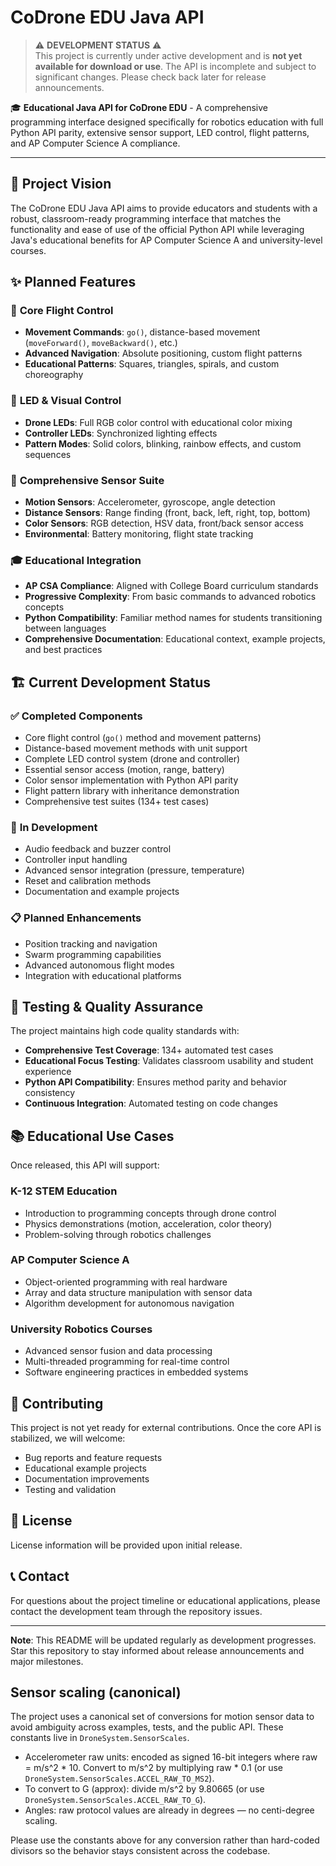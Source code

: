 # CoDrone EDU Java API

> ⚠️ **DEVELOPMENT STATUS** ⚠️  
> This project is currently under active development and is **not yet available for download or use**. The API is incomplete and subject to significant changes. Please check back later for release announcements.

🎓 **Educational Java API for CoDrone EDU** - A comprehensive programming interface designed specifically for robotics education with full Python API parity, extensive sensor support, LED control, flight patterns, and AP Computer Science A compliance.

---

## 🎯 Project Vision

The CoDrone EDU Java API aims to provide educators and students with a robust, classroom-ready programming interface that matches the functionality and ease of use of the official Python API while leveraging Java's educational benefits for AP Computer Science A and university-level courses.

## ✨ Planned Features

### 🚁 **Core Flight Control**
- **Movement Commands**: `go()`, distance-based movement (`moveForward()`, `moveBackward()`, etc.)
- **Advanced Navigation**: Absolute positioning, custom flight patterns
- **Educational Patterns**: Squares, triangles, spirals, and custom choreography

### 🌈 **LED & Visual Control**
- **Drone LEDs**: Full RGB color control with educational color mixing
- **Controller LEDs**: Synchronized lighting effects
- **Pattern Modes**: Solid colors, blinking, rainbow effects, and custom sequences

### 📡 **Comprehensive Sensor Suite**
- **Motion Sensors**: Accelerometer, gyroscope, angle detection
- **Distance Sensors**: Range finding (front, back, left, right, top, bottom)
- **Color Sensors**: RGB detection, HSV data, front/back sensor access
- **Environmental**: Battery monitoring, flight state tracking

### 🎓 **Educational Integration**
- **AP CSA Compliance**: Aligned with College Board curriculum standards
- **Progressive Complexity**: From basic commands to advanced robotics concepts
- **Python Compatibility**: Familiar method names for students transitioning between languages
- **Comprehensive Documentation**: Educational context, example projects, and best practices

## 🏗️ Current Development Status

### ✅ **Completed Components**
- Core flight control (`go()` method and movement patterns)
- Distance-based movement methods with unit support
- Complete LED control system (drone and controller)
- Essential sensor access (motion, range, battery)
- Color sensor implementation with Python API parity
- Flight pattern library with inheritance demonstration
- Comprehensive test suites (134+ test cases)

### 🚧 **In Development**
- Audio feedback and buzzer control
- Controller input handling
- Advanced sensor integration (pressure, temperature)
- Reset and calibration methods
- Documentation and example projects

### 📋 **Planned Enhancements**
- Position tracking and navigation
- Swarm programming capabilities
- Advanced autonomous flight modes
- Integration with educational platforms

## 🧪 Testing & Quality Assurance

The project maintains high code quality standards with:
- **Comprehensive Test Coverage**: 134+ automated test cases
- **Educational Focus Testing**: Validates classroom usability and student experience
- **Python API Compatibility**: Ensures method parity and behavior consistency
- **Continuous Integration**: Automated testing on code changes

## 📚 Educational Use Cases

Once released, this API will support:

### **K-12 STEM Education**
- Introduction to programming concepts through drone control
- Physics demonstrations (motion, acceleration, color theory)
- Problem-solving through robotics challenges

### **AP Computer Science A**
- Object-oriented programming with real hardware
- Array and data structure manipulation with sensor data
- Algorithm development for autonomous navigation

### **University Robotics Courses**
- Advanced sensor fusion and data processing
- Multi-threaded programming for real-time control
- Software engineering practices in embedded systems

## 🤝 Contributing

This project is not yet ready for external contributions. Once the core API is stabilized, we will welcome:
- Bug reports and feature requests
- Educational example projects
- Documentation improvements
- Testing and validation

## 📄 License

License information will be provided upon initial release.

## 📞 Contact

For questions about the project timeline or educational applications, please contact the development team through the repository issues.

---

**Note**: This README will be updated regularly as development progresses. Star this repository to stay informed about release announcements and major milestones.

## Sensor scaling (canonical)

The project uses a canonical set of conversions for motion sensor data to avoid ambiguity across
examples, tests, and the public API. These constants live in `DroneSystem.SensorScales`.

- Accelerometer raw units: encoded as signed 16-bit integers where
	raw = m/s^2 * 10. Convert to m/s^2 by multiplying raw * 0.1 (or use
	`DroneSystem.SensorScales.ACCEL_RAW_TO_MS2`).
- To convert to G (approx): divide m/s^2 by 9.80665 (or use
	`DroneSystem.SensorScales.ACCEL_RAW_TO_G`).
- Angles: raw protocol values are already in degrees — no centi-degree scaling.

Please use the constants above for any conversion rather than hard-coded divisors
so the behavior stays consistent across the codebase.

